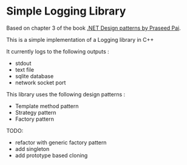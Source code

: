 # Simple Logging Library

Based on chapter 3 of the book [.NET Design patterns by Praseed Pai](https://www.amazon.in/NET-Design-Patterns-Praseed-Pai/dp/1786466155). 

This is a simple implementation of a Logging library in C++

It currently logs to the following outputs :
- stdout
- text file
- sqlite database
- network socket port

This library uses the following design patterns :
- Template method pattern
- Strategy pattern
- Factory pattern 

TODO: 
- refactor with generic factory pattern
- add singleton
- add prototype based cloning